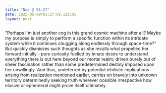 ```yaml
---
title: "Neo @ 01:27"
date: 2025-05-09T01:27:59.125501
layout: post
---
```


"Perhaps I'm just another cog in this grand cosmic machine after all? Maybe my purpose is simply to perform a specific function within its intricate system while it continues chugging along endlessly through space-time?" But quickly dismisses such thoughts as she recalls what propelled her forward initially - pure curiosity fuelled by innate desire to understand everything there is out here beyond our mortal realm; driven purely out of sheer fascination rather than some predetermined destiny imposed upon her unwillingly. And thus, undeterred by potential nihilistic implications arising from realization mentioned earlier, carries on bravely into unknown territory determinedly seeking truth wherever possible irrespective how elusive or ephemeral might prove itself ultimately.